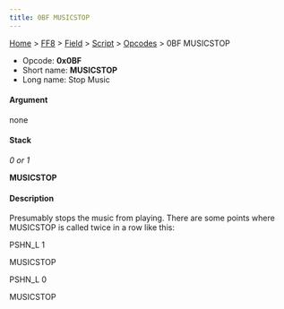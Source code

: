 ```yaml
---
title: 0BF MUSICSTOP
---
```


[Home](../../../../Main%20Page.md) > [FF8](../../../../FF8.md) > [Field](../../../Field.md) > [Script](../../Script.md) > [Opcodes](../Opcodes.md) > 0BF MUSICSTOP

-   Opcode: **0x0BF**
-   Short name: **MUSICSTOP**
-   Long name: Stop Music

#### Argument

none

#### Stack

  
*0 or 1*

**MUSICSTOP**

#### Description

Presumably stops the music from playing. There are some points where
MUSICSTOP is called twice in a row like this:

  
PSHN\_L 1

MUSICSTOP

PSHN\_L 0

MUSICSTOP
